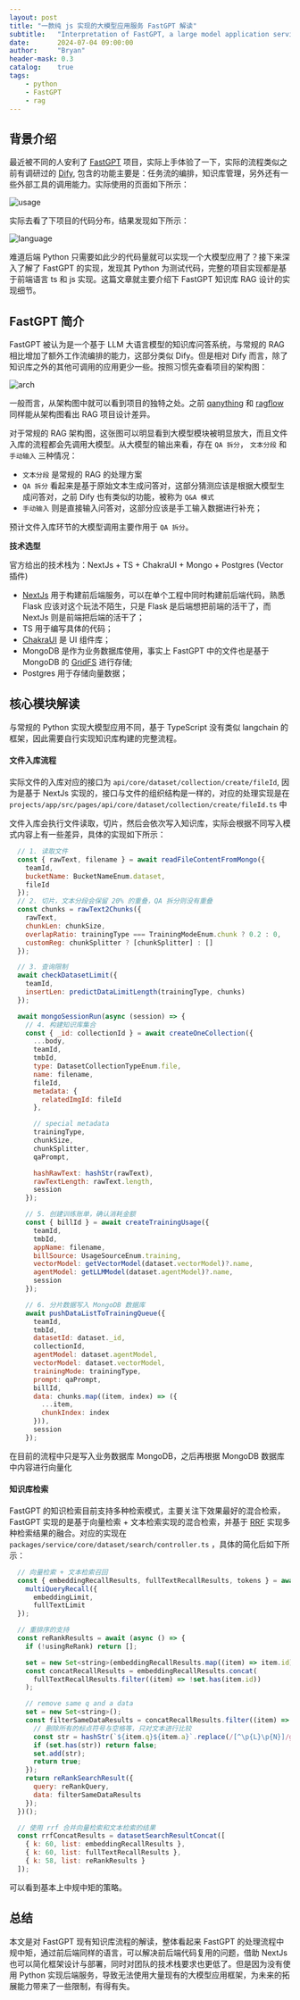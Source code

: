 ```yaml
---
layout: post
title: "一款纯 js 实现的大模型应用服务 FastGPT 解读"
subtitle:   "Interpretation of FastGPT, a large model application service implemented in pure js"
date:       2024-07-04 09:00:00
author:     "Bryan"
header-mask: 0.3
catalog:    true
tags:
    - python
    - FastGPT
    - rag
---
```


## 背景介绍
最近被不同的人安利了 [FastGPT](https://github.com/labring/FastGPT) 项目，实际上手体验了一下，实际的流程类似之前有调研过的 [Dify](https://zhuanlan.zhihu.com/p/706381113), 包含的功能主要是：任务流的编排，知识库管理，另外还有一些外部工具的调用能力。实际使用的页面如下所示：

![usage](/img/in-post/fastgpt/usage.png)

实际去看了下项目的代码分布，结果发现如下所示：

![language](/img/in-post/fastgpt/language.png)

难道后端 Python 只需要如此少的代码量就可以实现一个大模型应用了？接下来深入了解了 FastGPT 的实现，发现其 Python 为测试代码，完整的项目实现都是基于前端语言 ts 和 js 实现。这篇文章就主要介绍下 FastGPT 知识库 RAG 设计的实现细节。

## FastGPT 简介

FastGPT 被认为是一个基于 LLM 大语言模型的知识库问答系统，与常规的 RAG 相比增加了额外工作流编排的能力，这部分类似 Dify。但是相对 Dify 而言，除了知识库之外的其他可调用的应用更少一些。按照习惯先查看项目的架构图：

![arch](/img/in-post/fastgpt/functional-arch.webp)

一般而言，从架构图中就可以看到项目的独特之处。之前 [qanything](https://zhuanlan.zhihu.com/p/697031773) 和 [ragflow](https://zhuanlan.zhihu.com/p/697902937) 同样能从架构图看出 RAG 项目设计差异。

对于常规的 RAG 架构图，这张图可以明显看到大模型模块被明显放大，而且文件入库的流程都会先调用大模型。从大模型的输出来看，存在 `QA 拆分`， `文本分段` 和 `手动输入` 三种情况：

- `文本分段` 是常规的 RAG 的处理方案
- `QA 拆分` 看起来是基于原始文本生成问答对，这部分猜测应该是根据大模型生成问答对，之前 Dify 也有类似的功能，被称为 `Q&A 模式`
- `手动输入` 则是直接输入问答对，这部分应该是手工输入数据进行补充；

预计文件入库环节的大模型调用主要作用于 `QA 拆分`。

**技术选型**

官方给出的技术栈为：NextJs + TS + ChakraUI + Mongo + Postgres (Vector 插件)

- [NextJs](https://www.nextjs.cn/docs/getting-started) 用于构建前后端服务，可以在单个工程中同时构建前后端代码，熟悉 Flask 应该对这个玩法不陌生，只是 Flask 是后端想把前端的活干了，而 NextJs 则是前端把后端的活干了；
- TS 用于编写具体的代码；
- [ChakraUI](https://v2.chakra-ui.com/) 是 UI 组件库；
- MongoDB 是作为业务数据库使用，事实上 FastGPT 中的文件也是基于 MongoDB 的 [GridFS](https://www.mongodb.com/docs/manual/core/gridfs/) 进行存储;
- Postgres 用于存储向量数据；

## 核心模块解读

与常规的 Python 实现大模型应用不同，基于 TypeScript 没有类似 langchain 的框架，因此需要自行实现知识库构建的完整流程。

#### 文件入库流程

实际文件的入库对应的接口为 `api/core/dataset/collection/create/fileId`, 因为是基于 NextJs 实现的，接口与文件的组织结构是一样的，对应的处理实现是在 `projects/app/src/pages/api/core/dataset/collection/create/fileId.ts` 中

文件入库会执行文件读取，切片，然后会依次写入知识库，实际会根据不同写入模式内容上有一些差异，具体的实现如下所示：

```javascript
  // 1. 读取文件
  const { rawText, filename } = await readFileContentFromMongo({
    teamId,
    bucketName: BucketNameEnum.dataset,
    fileId
  });
  // 2. 切片，文本分段会保留 20% 的重叠，QA 拆分则没有重叠
  const chunks = rawText2Chunks({
    rawText,
    chunkLen: chunkSize,
    overlapRatio: trainingType === TrainingModeEnum.chunk ? 0.2 : 0,
    customReg: chunkSplitter ? [chunkSplitter] : []
  });

  // 3. 查询限制
  await checkDatasetLimit({
    teamId,
    insertLen: predictDataLimitLength(trainingType, chunks)
  });

  await mongoSessionRun(async (session) => {
    // 4. 构建知识库集合
    const { _id: collectionId } = await createOneCollection({
      ...body,
      teamId,
      tmbId,
      type: DatasetCollectionTypeEnum.file,
      name: filename,
      fileId,
      metadata: {
        relatedImgId: fileId
      },

      // special metadata
      trainingType,
      chunkSize,
      chunkSplitter,
      qaPrompt,

      hashRawText: hashStr(rawText),
      rawTextLength: rawText.length,
      session
    });

    // 5. 创建训练账单，确认消耗金额
    const { billId } = await createTrainingUsage({
      teamId,
      tmbId,
      appName: filename,
      billSource: UsageSourceEnum.training,
      vectorModel: getVectorModel(dataset.vectorModel)?.name,
      agentModel: getLLMModel(dataset.agentModel)?.name,
      session
    });

    // 6. 分片数据写入 MongoDB 数据库
    await pushDataListToTrainingQueue({
      teamId,
      tmbId,
      datasetId: dataset._id,
      collectionId,
      agentModel: dataset.agentModel,
      vectorModel: dataset.vectorModel,
      trainingMode: trainingType,
      prompt: qaPrompt,
      billId,
      data: chunks.map((item, index) => ({
        ...item,
        chunkIndex: index
      })),
      session
    });
```

在目前的流程中只是写入业务数据库 MongoDB，之后再根据 MongoDB 数据库中内容进行向量化


#### 知识库检索

FastGPT 的知识检索目前支持多种检索模式，主要关注下效果最好的混合检索， FastGPT 实现的是基于向量检索 + 文本检索实现的混合检索，并基于 [RRF](https://www.elastic.co/guide/en/elasticsearch/reference/current/rrf.html) 实现多种检索结果的融合。对应的实现在 `packages/service/core/dataset/search/controller.ts` ，具体的简化后如下所示：

```javascript
  // 向量检索 + 文本检索召回
  const { embeddingRecallResults, fullTextRecallResults, tokens } = await
    multiQueryRecall({
      embeddingLimit,
      fullTextLimit
  });

  // 重排序的支持
  const reRankResults = await (async () => {
    if (!usingReRank) return [];

    set = new Set<string>(embeddingRecallResults.map((item) => item.id));
    const concatRecallResults = embeddingRecallResults.concat(
      fullTextRecallResults.filter((item) => !set.has(item.id))
    );

    // remove same q and a data
    set = new Set<string>();
    const filterSameDataResults = concatRecallResults.filter((item) => {
      // 删除所有的标点符号与空格等，只对文本进行比较
      const str = hashStr(`${item.q}${item.a}`.replace(/[^\p{L}\p{N}]/gu, ''));
      if (set.has(str)) return false;
      set.add(str);
      return true;
    });
    return reRankSearchResult({
      query: reRankQuery,
      data: filterSameDataResults
    });
  })();

  // 使用 rrf 合并向量检索和文本检索的结果
  const rrfConcatResults = datasetSearchResultConcat([
    { k: 60, list: embeddingRecallResults },
    { k: 60, list: fullTextRecallResults },
    { k: 58, list: reRankResults }
  ]);

```

可以看到基本上中规中矩的策略。

## 总结
本文是对 FastGPT 现有知识库流程的解读，整体看起来 FastGPT 的处理流程中规中矩，通过前后端同样的语言，可以解决前后端代码复用的问题，借助 NextJs 也可以简化框架设计与部署，同时对团队的技术栈要求也更低了。但是因为没有使用 Python 实现后端服务，导致无法使用大量现有的大模型应用框架，为未来的拓展能力带来了一些限制，有得有失。
